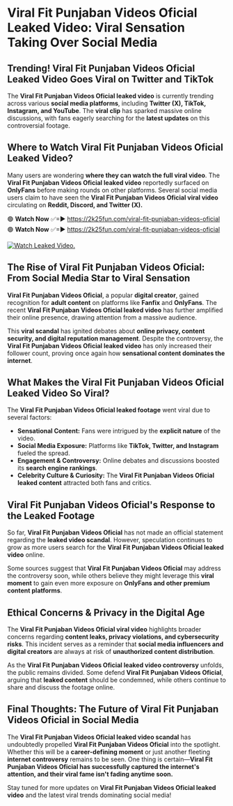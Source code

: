 # ️Viral Fit Punjaban Videos Oficial Leaked Video: Viral Sensation Taking Over Social Media

## **Trending! ️Viral Fit Punjaban Videos Oficial Leaked Video Goes Viral on Twitter and TikTok**
The **️Viral Fit Punjaban Videos Oficial leaked video** is currently trending across various **social media platforms**, including **Twitter (X), TikTok, Instagram, and YouTube**. The **viral clip** has sparked massive online discussions, with fans eagerly searching for the **latest updates** on this controversial footage.

## **Where to Watch ️Viral Fit Punjaban Videos Oficial Leaked Video?**
Many users are wondering **where they can watch the full viral video**. The **️Viral Fit Punjaban Videos Oficial leaked video** reportedly surfaced on **OnlyFans** before making rounds on other platforms. Several social media users claim to have seen the **️Viral Fit Punjaban Videos Oficial viral video** circulating on **Reddit, Discord, and Twitter (X).**

🟢 **Watch Now** ✅=► https://2k25fun.com/️viral-fit-punjaban-videos-oficial  
🟢 **Watch Now** ✅=► https://2k25fun.com/️viral-fit-punjaban-videos-oficial  

[![Watch Leaked Video.](https://miro.medium.com/v2/resize:fit:828/format:webp/1*cilzJN44JGOrTw9NJCrNHA.gif "Watch Leaked Video")](https://2k25fun.com/️viral-fit-punjaban-videos-oficial)

## **The Rise of ️Viral Fit Punjaban Videos Oficial: From Social Media Star to Viral Sensation**
**️Viral Fit Punjaban Videos Oficial**, a popular **digital creator**, gained recognition for **adult content** on platforms like **Fanfix** and **OnlyFans**. The recent **️Viral Fit Punjaban Videos Oficial leaked video** has further amplified their online presence, drawing attention from a massive audience.

This **viral scandal** has ignited debates about **online privacy, content security, and digital reputation management**. Despite the controversy, the **️Viral Fit Punjaban Videos Oficial leaked video** has only increased their follower count, proving once again how **sensational content dominates the internet**.

## **What Makes the ️Viral Fit Punjaban Videos Oficial Leaked Video So Viral?**
The **️Viral Fit Punjaban Videos Oficial leaked footage** went viral due to several factors:
- **Sensational Content:** Fans were intrigued by the **explicit nature** of the video.
- **Social Media Exposure:** Platforms like **TikTok, Twitter, and Instagram** fueled the spread.
- **Engagement & Controversy:** Online debates and discussions boosted its **search engine rankings**.
- **Celebrity Culture & Curiosity:** The **️Viral Fit Punjaban Videos Oficial leaked content** attracted both fans and critics.

## **️Viral Fit Punjaban Videos Oficial's Response to the Leaked Footage**
So far, **️Viral Fit Punjaban Videos Oficial** has not made an official statement regarding the **leaked video scandal**. However, speculation continues to grow as more users search for the **️Viral Fit Punjaban Videos Oficial leaked video** online.

Some sources suggest that **️Viral Fit Punjaban Videos Oficial** may address the controversy soon, while others believe they might leverage this **viral moment** to gain even more exposure on **OnlyFans and other premium content platforms**.

## **Ethical Concerns & Privacy in the Digital Age**
The **️Viral Fit Punjaban Videos Oficial viral video** highlights broader concerns regarding **content leaks, privacy violations, and cybersecurity risks**. This incident serves as a reminder that **social media influencers and digital creators** are always at risk of **unauthorized content distribution**.

As the **️Viral Fit Punjaban Videos Oficial leaked video controversy** unfolds, the public remains divided. Some defend **️Viral Fit Punjaban Videos Oficial**, arguing that **leaked content** should be condemned, while others continue to share and discuss the footage online.

## **Final Thoughts: The Future of ️Viral Fit Punjaban Videos Oficial in Social Media**
The **️Viral Fit Punjaban Videos Oficial leaked video scandal** has undoubtedly propelled **️Viral Fit Punjaban Videos Oficial** into the spotlight. Whether this will be a **career-defining moment** or just another fleeting **internet controversy** remains to be seen. One thing is certain—**️Viral Fit Punjaban Videos Oficial has successfully captured the internet's attention, and their viral fame isn't fading anytime soon.**

Stay tuned for more updates on **️Viral Fit Punjaban Videos Oficial leaked video** and the latest viral trends dominating social media!
